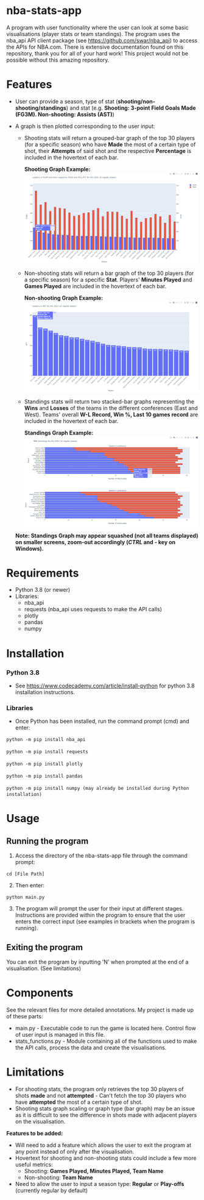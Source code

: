 # nba-stats-app
A program with user functionality where the user can look at some basic visualisations (player stats or team standings). The program uses the nba_api API client package (see https://github.com/swar/nba_api) to access the APIs for NBA.com. There is extensive documentation found on this repository, thank you for all of your hard work! This project would not be possible without this amazing repository.

# Features
- User can provide a season, type of stat (**shooting/non-shooting/standings**) and stat (e.g. **Shooting: 3-point Field Goals Made (FG3M). Non-shooting: Assists (AST)**)
- A graph is then plotted corresponding to the user input:

  - Shooting stats will return a grouped-bar graph of the top 30 players (for a specific season) who have **Made** the most of a certain type of shot, their **Attempts** of said shot and the respective **Percentage** is included in the hovertext of each bar. 
  
    **Shooting Graph Example:**![Shooting Graph Example](images/shooting.png)
  
  - Non-shooting stats will return a bar graph of the top 30 players (for a specific season) for a specific **Stat**. Players' **Minutes Played** and **Games Played** are    included in the hovertext of each bar. 

    **Non-shooting Graph Example:**![Non-shooting Graph Example](images/non_shooting.png)

  - Standings stats will return two stacked-bar graphs representing the **Wins** and **Losses** of the teams in the different conferences (East and West). Teams' overall **W-L Record, Win %, Last 10 games record** are included in the hovertext of each bar. 
  
    **Standings Graph Example:**![Standings Graph Example](images/standings.png)
  
   **Note: Standings Graph may appear squashed (not all teams displayed) on smaller screens, zoom-out accordingly (*CTRL* and *-* key on Windows).**

# Requirements
- Python 3.8 (or newer)
- Libraries: 
  - nba_api
  - requests (nba_api uses requests to make the API calls)
  - plotly
  - pandas
  - numpy

# Installation
### Python 3.8
- See https://www.codecademy.com/article/install-python for python 3.8 installation instructions.

### Libraries
- Once Python has been installed, run the command prompt (cmd) and enter:
```
python -m pip install nba_api

python -m pip install requests 

python -m pip install plotly

python -m pip install pandas

python -m pip install numpy (may already be installed during Python installation)
```

# Usage
## Running the program
1. Access the directory of the nba-stats-app file through the command prompt:
```
cd [File Path]
```
2. Then enter:
```
python main.py
```
3. The program will prompt the user for their input at different stages. Instructions are provided within the program to ensure that the user enters the correct input (see examples in brackets when the program is running).

## Exiting the program
You can exit the program by inputting 'N' when prompted at the end of a visualisation. (See limitations)

# Components
See the relevant files for more detailed annotations. My project is made up of these parts:

- main.py - Executable code to run the game is located here. Control flow of user input is managed in this file.
- stats_functions.py - Module containing all of the functions used to make the API calls, process the data and create the visualisations.

# Limitations
- For shooting stats, the program only retrieves the top 30 players of shots **made** and not **attempted** - Can't fetch the top 30 players who have **attempted** the most of a certain type of shot.
- Shooting stats graph scaling or graph type (bar graph) may be an issue as it is difficult to see the difference in shots made with adjacent players on the visualisation.
 
**Features to be added:**
- Will need to add a feature which allows the user to exit the program at any point instead of only after the visualisation.
- Hovertext for shooting and non-shooting stats could include a few more useful metrics: 
  - Shooting: **Games Played, Minutes Played, Team Name**
  - Non-shooting: **Team Name**
- Need to allow the user to input a season type: **Regular** or **Play-offs** (currently regular by default)
